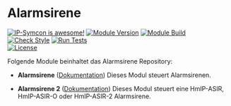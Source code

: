 # Alarmsirene  

[![IP-Symcon is awesome!](https://img.shields.io/badge/IP--Symcon-5.2-blue.svg)](https://www.symcon.de)
[![Module Version](https://img.shields.io/badge/Module_Version-4.00-blue.svg)]()
[![Module Build](https://img.shields.io/badge/Module_Build-3-blue.svg)]()  
[![Check Style](https://github.com/ubittner/Alarmsirene/workflows/Check%20Style/badge.svg)](https://github.com/ubittner/Alarmsirene/actions)
[![Run Tests](https://github.com/ubittner/Alarmsirene/workflows/Run%20Tests/badge.svg)](https://github.com/ubittner/Alarmsirene/actions)  
[![License](https://img.shields.io/badge/License-CC%20BY--NC--SA%204.0-green.svg)](https://creativecommons.org/licenses/by-nc-sa/4.0/)  

Folgende Module beinhaltet das Alarmsirene Repository:  

- __Alarmsirene__ ([Dokumentation](Alarmsirene))
    Dieses Modul steuert Alarmsirenen.  

- __Alarmsirene 2__ ([Dokumentation](Alarmsirene%202))
    Dieses Modul steuert eine HmIP-ASIR, HmIP-ASIR-O oder HmIP-ASIR-2 Alarmsirene.